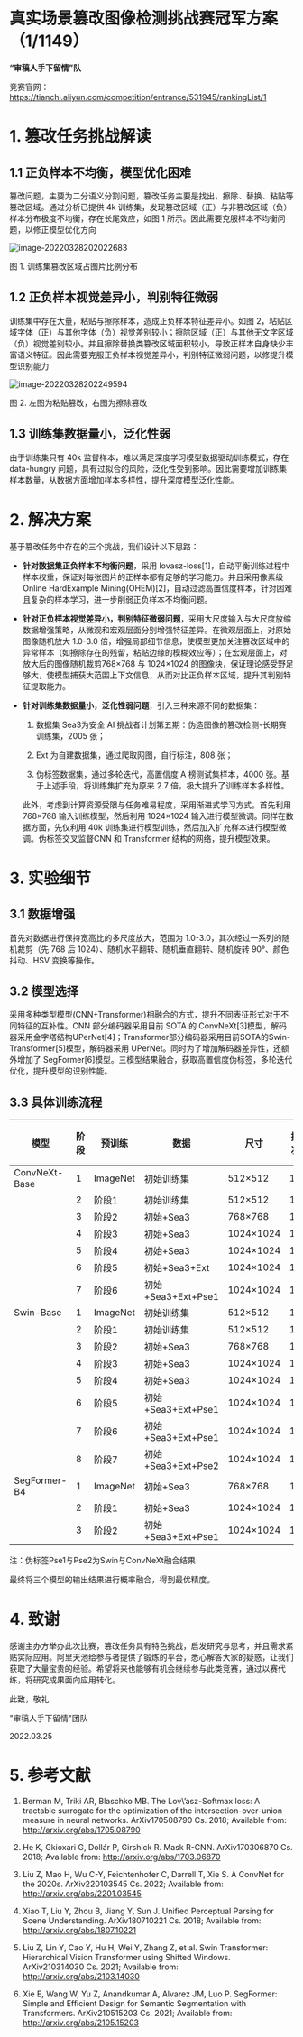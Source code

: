 # 真实场景篡改图像检测挑战赛冠军方案（1/1149）

**“审稿人手下留情”队**

竞赛官网：https://tianchi.aliyun.com/competition/entrance/531945/rankingList/1


# 1. 篡改任务挑战解读



## 1.1 正负样本不均衡，模型优化困难
篡改问题，主要为二分语义分割问题，篡改任务主要是找出，擦除、替换、粘贴等篡改区域。通过分析已提供 4k 训练集，发现篡改区域（正）与非篡改区域（负）样本分布极度不均衡，存在长尾效应，如图 1 所示。因此需要克服样本不均衡问题，以修正模型优化方向

![image-20220328202022683](mmsegmentation-tianchi_tamper/demo/image-20220328202022683.jpg)

图 1. 训练集篡改区域占图片比例分布

## 1.2 正负样本视觉差异小，判别特征微弱
训练集中存在大量，粘贴与擦除样本，造成正负样本特征差异小。如图 2，粘贴区域字体（正）与其他字体（负）视觉差别较小；擦除区域（正）与其他无文字区域（负）视觉差别较小。并且擦除替换类篡改区域面积较小，导致正样本自身缺少丰富语义特征。因此需要克服正负样本视觉差异小，判别特征微弱问题，以修提升模型识别能力

![image-20220328202249594](mmsegmentation-tianchi_tamper/demo/image-20220328202249594.png)

图 2. 左图为粘贴篡改，右图为擦除篡改



## 1.3 训练集数据量小，泛化性弱
由于训练集只有 40k 监督样本，难以满足深度学习模型数据驱动训练模式，存在data-hungry 问题，具有过拟合的风险，泛化性受到影响。因此需要增加训练集样本数量，从数据方面增加样本多样性，提升深度模型泛化性能。

#  2. 解决方案

基于篡改任务中存在的三个挑战，我们设计以下思路：

- **针对数据集正负样本不均衡问题**，采用 lovasz-loss[1]，自动平衡训练过程中样本权重，保证对每张图片的正样本都有足够的学习能力。并且采用像素级 Online HardExample Mining(OHEM)[2]，自动过滤高置信度样本，针对困难且复杂的样本学习，进一步削弱正负样本不均衡问题。

- **针对正负样本视觉差异小，判别特征微弱问题**，采用大尺度输入与大尺度放缩数据增强策略，从微观和宏观层面分别增强特征差异。在微观层面上，对原始图像随机放大 1.0-3.0 倍，增强局部细节信息，使模型更加关注篡改区域中的异常样本（如擦除存在的残留，粘贴边缘的模糊效应等）；在宏观层面上，对放大后的图像随机裁剪768×768 与 1024×1024 的图像块，保证理论感受野足够大，使模型捕获大范围上下文信息，从而对比正负样本区域，提升其判别特征提取能力。

- **针对训练集数据量小，泛化性弱问题**，引入三种来源不同的数据集：

    1. 数据集 Sea3为安全 AI 挑战者计划第五期：伪造图像的篡改检测-长期赛训练集，2005 张；

    2. Ext 为自建数据集，通过爬取网图，自行标注，808 张；

    3. 伪标签数据集，通过多轮迭代，高置信度 A 榜测试集样本，4000 张。基于上述手段，将训练集扩充为原来 2.7 倍，极大提升了训练样本多样性。

  此外，考虑到计算资源受限与任务难易程度，采用渐进式学习方式。首先利用768×768 输入训练模型，然后利用 1024×1024 输入进行模型微调。同样在数据方面，先仅利用 40k 训练集进行模型训练，然后加入扩充样本进行模型微调。伪标签交叉监督CNN 和 Transformer 结构的网络，提升模型效果。

# 3. 实验细节

## 3.1 数据增强

首先对数据进行保持宽高比的多尺度放大，范围为 1.0-3.0，其次经过一系列的随机裁剪（先 768 后 1024）、随机水平翻转、随机垂直翻转、随机旋转 90°、颜色抖动、HSV 变换等操作。

## 3.2 模型选择

采用多种类型模型(CNN+Transformer)相融合的方式，提升不同表征形式对于不同特征的互补性。CNN 部分编码器采用目前 SOTA 的 ConvNeXt[3]模型，解码器采用金字塔结构UPerNet[4]；Transformer部分编码器采用目前SOTA的Swin-Transformer[5]模型，解码器采用 UPerNet。同时为了增加解码器差异性，还额外增加了 SegFormer[6]模型。三模型结果融合，获取高置信度伪标签，多轮迭代优化，提升模型的识别性能。

## 3.3 具体训练流程

| 模型          | 阶段 | 预训练   | 数据               | 尺寸      | 批次 | 步数 | 输出伪标签 |
| ------------- | ---- | -------- | ------------------ | --------- | ---- | ---- | ---------- |
| ConvNeXt-Base | 1    | ImageNet | 初始训练集         | 512×512   | 16   | 40k  | 无         |
|               | 2    | 阶段1    | 初始训练集         | 512×512   | 16   | 40k  | 无         |
|               | 3    | 阶段2    | 初始+Sea3          | 768×768   | 16   | 40k  | 无         |
|               | 4    | 阶段3    | 初始+Sea3          | 1024×1024 | 16   | 30k  | 无         |
|               | 5    | 阶段4    | 初始+Sea3          | 1024×1024 | 16   | 30k  | 无         |
|               | 6    | 阶段5    | 初始+Sea3+Ext      | 1024×1024 | 16   | 20k  | Pse1       |
|               | 7    | 阶段6    | 初始+Sea3+Ext+Pse1 | 1024×1024 | 16   | 20k  | Pse2       |
| Swin-Base     | 1    | ImageNet | 初始训练集         | 512×512   | 16   | 40k  | 无         |
|               | 2    | 阶段1    | 初始训练集         | 512×512   | 16   | 40k  | 无         |
|               | 3    | 阶段2    | 初始+Sea3          | 768×768   | 16   | 40k  | 无         |
|               | 4    | 阶段3    | 初始+Sea3          | 1024×1024 | 16   | 30k  | 无         |
|               | 5    | 阶段4    | 初始+Sea3          | 1024×1024 | 16   | 30k  | Pse1       |
|               | 6    | 阶段5    | 初始+Sea3+Ext+Pse1 | 1024×1024 | 16   | 20k  | 无         |
|               | 7    | 阶段6    | 初始+Sea3+Ext+Pse1 | 1024×1024 | 16   | 20k  | Pse2       |
|               | 8    | 阶段7    | 初始+Sea3+Ext+Pse2 | 1024×1024 | 16   | 20k  | 无         |
| SegFormer-B4  | 1    | ImageNet | 初始+Sea3          | 768×768   | 16   | 60k  | 无         |
|               | 2    | 阶段1    | 初始+Sea3          | 1024×1024 | 16   | 40k  | 无         |
|               | 3    | 阶段2    | 初始+Sea3+Ext+Pse1 | 1024×1024 | 16   | 30k  | 无         |

注：伪标签Pse1与Pse2为Swin与ConvNeXt融合结果

最终将三个模型的输出结果进行概率融合，得到最优精度。



# 4. 致谢

感谢主办方举办此次比赛，篡改任务具有特色挑战，启发研究与思考，并且需求紧贴实际应用。阿里天池给参与者提供了锻炼的平台，悉心解答大家的疑惑，让我们获取了大量宝贵的经验。希望将来也能够有机会继续参与此类竞赛，通过以赛代练，将研究成果面向应用转化。



此致，敬礼

"审稿人手下留情"团队

2022.03.25



# 5. 参考文献

1. Berman M, Triki AR, Blaschko MB. The Lov\’asz-Softmax loss: A tractable surrogate for the optimization of the intersection-over-union measure in neural networks. ArXiv170508790 Cs. 2018; Available from: http://arxiv.org/abs/1705.08790

2. He K, Gkioxari G, Dollár P, Girshick R. Mask R-CNN. ArXiv170306870 Cs. 2018; Available from: http://arxiv.org/abs/1703.06870

3. Liu Z, Mao H, Wu C-Y, Feichtenhofer C, Darrell T, Xie S. A ConvNet for the 2020s. ArXiv220103545 Cs. 2022; Available from: http://arxiv.org/abs/2201.03545

4. Xiao T, Liu Y, Zhou B, Jiang Y, Sun J. Unified Perceptual Parsing for Scene Understanding. ArXiv180710221 Cs. 2018; Available from: http://arxiv.org/abs/1807.10221

5. Liu Z, Lin Y, Cao Y, Hu H, Wei Y, Zhang Z, et al. Swin Transformer: Hierarchical Vision Transformer using Shifted Windows. ArXiv210314030 Cs. 2021; Available from: http://arxiv.org/abs/2103.14030

6. Xie E, Wang W, Yu Z, Anandkumar A, Alvarez JM, Luo P. SegFormer: Simple and Efficient Design for Semantic Segmentation with Transformers. ArXiv210515203 Cs. 2021; Available from: http://arxiv.org/abs/2105.15203
